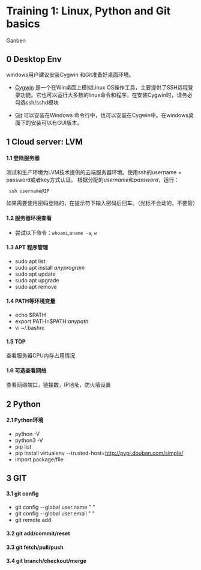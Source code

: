 # Training 1: Linux, Python and Git basics

Ganben

## 0 Desktop Env
windows用户建议安装Cygwin 和Git准备好桌面环境。

- [Cygwin](https://www.cygwin.com/) 是一个在Win桌面上模拟Linux OS操作工具，主要提供了SSH远程登录功能。它也可以运行大多数的linux命令和程序。在安装Cygwin时，请务必勾选ssh/sshd模块

- [Git](https://git-scm.com/downloads) 可以安装在Windows 命令行中，也可以安装在Cygwin中。在windows桌面下的安装可以有GUI版本。

## 1 Cloud server: LVM
#### 1.1 登陆服务器
测试和生产环境为LVM技术提供的云端服务器环境。使用ssh的username + password或者key方式认证。
根据分配的*username*和*password*，运行：

`` ssh username@IP``

如果需要使用密码登陆的，在提示符下输入密码后回车。（光标不会动的，不要管）


#### 1.2 服务器环境查看
- 尝试以下命令：`whoami`,`uname -a`, `w`

#### 1.3 APT 程序管理

- sudo apt list 
- sudo apt install *anyprogram*
- sudo apt update
- sudo apt upgrade
- sudo apt remove 

#### 1.4 PATH等环境变量

- echo $PATH
- export PATH=$PATH:*anypath*
- vi ~/.bashrc

#### 1.5 TOP

查看服务器CPU内存占用情况

#### 1.6 可选查看网络
查看网络端口，链接数，IP地址，防火墙设置

## 2 Python

#### 2.1 Python环境

- python -V 
- python3 -V
- pip list
- pip install virtualenv --trusted-host=http://pypi.douban.com/simple/
- import package/file

## 3 GIT

#### 3.1 git config

- git config --global user.name " "
- git config --global user.email " "
- git remote add 

#### 3.2 git add/commit/reset

#### 3.3 git fetch/pull/push

#### 3.4 git branch/checkout/merge

